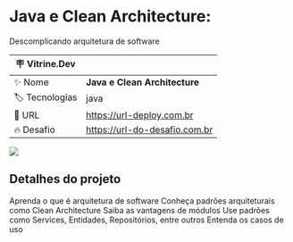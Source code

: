 # Java e Clean Architecture:
Descomplicando arquitetura de software

| :placard: Vitrine.Dev |     |
| -------------  | --- |
| :sparkles: Nome        | **Java e Clean Architecture**
| :label: Tecnologias | java
| :rocket: URL         | https://url-deploy.com.br
| :fire: Desafio     | https://url-do-desafio.com.br

<!-- Inserir imagem com a #vitrinedev ao final do link -->
![](https://www.alura.com.br/assets/api/cursos/java-clean-architecture.svg)


## Detalhes do projeto

Aprenda o que é arquitetura de software
Conheça padrões arquiteturais como Clean Architecture
Saiba as vantagens de módulos
Use padrões como Services, Entidades, Repositórios, entre outros
Entenda os casos de uso
